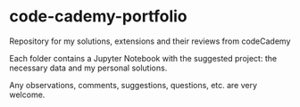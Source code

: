 # code-cademy-portfolio
Repository for my solutions, extensions and their reviews from codeCademy

Each folder contains a Jupyter Notebook with the suggested project: the necessary data and my personal solutions. 

Any observations, comments, suggestions, questions, etc. are very welcome. 

